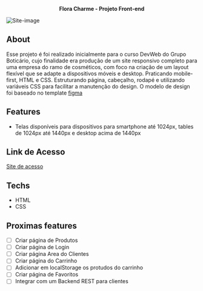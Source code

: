 <p align="center"><b>Flora Charme - Projeto Front-end</b></p>

![Site-image](https://imgur.com/a/xPvRDJm)

## About

Esse projeto é foi realizado inicialmente para o curso DevWeb do Grupo Boticário, cujo finalidade era produção de um site responsivo completo para uma empresa do ramo de cosméticos, com foco na criação de um layout flexível que se adapte a dispositivos móveis e desktop. Praticando mobile-first, HTML e CSS. Estruturando página, cabeçalho, rodapé e utilizando variáveis CSS para facilitar a manutenção do design.
O modelo de design foi baseado no template [figma](https://www.figma.com/community/file/1245037365962951584)

## Features

- Telas disponíveis para dispositivos para smartphone até 1024px, tables de 1024px até 1440px e desktop acima de 1440px

## Link de Acesso

[Site de acesso](https://flora-charme-cosmeticos.vercel.app/)

## Techs

- HTML
- CSS

## Proximas features

- [ ] Criar página de Produtos
- [ ] Criar página de Login
- [ ] Criar página Area do Clientes
- [ ] Criar página do Carrinho
- [ ] Adicionar em localStorage os protudos do carrinho
- [ ] Criar página de Favoritos
- [ ] Integrar com um Backend REST para clientes
